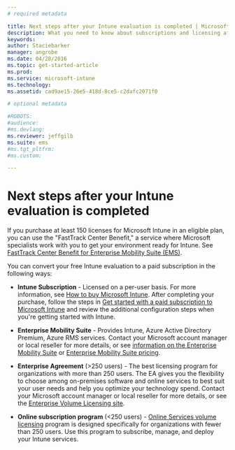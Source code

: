 ```yaml
---
# required metadata

title: Next steps after your Intune evaluation is completed | Microsoft Intune
description: What you need to know about subscriptions and licensing after you set up your free, 30-day evaluation of Intune
keywords:
author: Staciebarker
manager: angrobe
ms.date: 04/28/2016
ms.topic: get-started-article
ms.prod:
ms.service: microsoft-intune
ms.technology:
ms.assetid: cad9ae15-26e5-418d-8ce5-c2dafc2071f0

# optional metadata

#ROBOTS:
#audience:
#ms.devlang:
ms.reviewer: jeffgilb
ms.suite: ems
#ms.tgt_pltfrm:
#ms.custom:

---
```


# Next steps after your Intune evaluation is completed
If you purchase at least 150 licenses for Microsoft Intune in an eligible plan, you can use the "FastTrack Center Benefit," a service where Microsoft specialists work with you to get your environment ready for Intune. See [FastTrack Center Benefit for Enterprise Mobility Suite (EMS)](https://docs.microsoft.com/enterprise-mobility/Solutions/fasttrack-center-benefit-for-enterprise-mobility-suite-ems).

You can convert your free Intune evaluation to a paid subscription in the following ways:

-   **Intune Subscription** - Licensed on a per-user basis. For more information, see [How to buy Microsoft Intune](http://www.microsoft.com/en-us/server-cloud/products/microsoft-intune/Purchasing.aspx). After completing your purchase, follow the steps in  [Get started with a paid subscription to Microsoft Intune](/intune/get-started/start-with-a-paid-subscription-to-microsoft-intune) and review the additional configuration steps when you're getting started with Intune.

-   **Enterprise Mobility Suite** - Provides Intune, Azure Active Directory Premium, Azure RMS services. Contact your Microsoft account manager or local reseller for more details, or see [information on the Enterprise Mobility Suite](https://www.microsoft.com/en-us/server-cloud/enterprise-mobility/overview.aspx) or [Enterprise Mobility Suite pricing](http://www.microsoft.com/en-us/server-cloud/products/enterprise-mobility-suite/Purchasing.aspx).

-   **Enterprise Agreement** (&gt;250 users) - The best licensing program for organizations with more than 250 users. The EA gives you the flexibility to choose among on-premises software and online services to best suit your user needs and help you optimize your technology spend. Contact your Microsoft account manager or local reseller for more details, or see the [Enterprise Volume Licensing site](http://www.microsoft.com/licensing/licensing-options/enterprise.aspx).

-   **Online subscription program** (&lt;250 users) - [Online Services volume licensing](http://www.microsoft.com/licensing/online-services/default.aspx) program is designed specifically for organizations with fewer than 250 users. Use this program to subscribe, manage, and deploy your Intune services.
